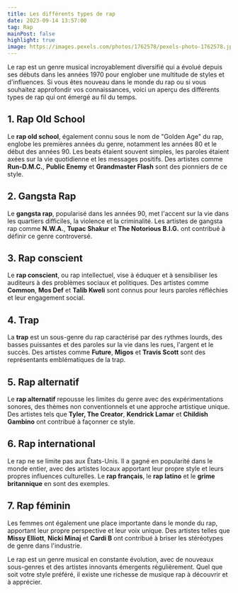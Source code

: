 ```yaml
---
title: Les différents types de rap
date: 2023-09-14 13:57:00
tag: Rap
mainPost: false
highlight: true
image: https://images.pexels.com/photos/1762578/pexels-photo-1762578.jpeg?auto=compress&cs=tinysrgb&w=1260&h=750&dpr=1
---
```


Le rap est un genre musical incroyablement diversifié qui a évolué depuis ses débuts dans les années 1970 pour englober une multitude de styles et d'influences. Si vous êtes nouveau dans le monde du rap ou si vous souhaitez approfondir vos connaissances, voici un aperçu des différents types de rap qui ont émergé au fil du temps.

## 1. Rap Old School

Le **rap old school**, également connu sous le nom de "Golden Age" du rap, englobe les premières années du genre, notamment les années 80 et le début des années 90. Les beats étaient souvent simples, les paroles étaient axées sur la vie quotidienne et les messages positifs. Des artistes comme **Run-D.M.C.**, **Public Enemy** et **Grandmaster Flash** sont des pionniers de ce style.

## 2. Gangsta Rap

Le **gangsta rap**, popularisé dans les années 90, met l'accent sur la vie dans les quartiers difficiles, la violence et la criminalité. Les artistes de gangsta rap comme **N.W.A.**, **Tupac Shakur** et **The Notorious B.I.G.** ont contribué à définir ce genre controversé.

## 3. Rap conscient

Le **rap conscient**, ou rap intellectuel, vise à éduquer et à sensibiliser les auditeurs à des problèmes sociaux et politiques. Des artistes comme **Common**, **Mos Def** et **Talib Kweli** sont connus pour leurs paroles réfléchies et leur engagement social.

## 4. Trap

La **trap** est un sous-genre du rap caractérisé par des rythmes lourds, des basses puissantes et des paroles sur la vie dans les rues, l'argent et le succès. Des artistes comme **Future**, **Migos** et **Travis Scott** sont des représentants emblématiques de la trap.

## 5. Rap alternatif

Le **rap alternatif** repousse les limites du genre avec des expérimentations sonores, des thèmes non conventionnels et une approche artistique unique. Des artistes tels que **Tyler, The Creator**, **Kendrick Lamar** et **Childish Gambino** ont contribué à façonner ce style.

## 6. Rap international

Le rap ne se limite pas aux États-Unis. Il a gagné en popularité dans le monde entier, avec des artistes locaux apportant leur propre style et leurs propres influences culturelles. Le **rap français**, le **rap latino** et le **grime britannique** en sont des exemples.

## 7. Rap féminin

Les femmes ont également une place importante dans le monde du rap, apportant leur propre perspective et leur voix unique. Des artistes telles que **Missy Elliott**, **Nicki Minaj** et **Cardi B** ont contribué à briser les stéréotypes de genre dans l'industrie.

Le rap est un genre musical en constante évolution, avec de nouveaux sous-genres et des artistes innovants émergents régulièrement. Quel que soit votre style préféré, il existe une richesse de musique rap à découvrir et à apprécier.

